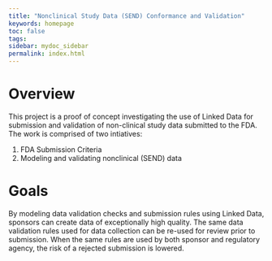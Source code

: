 ```yaml
---
title: "Nonclinical Study Data (SEND) Conformance and Validation"
keywords: homepage
toc: false
tags:
sidebar: mydoc_sidebar
permalink: index.html
---
```


# Overview 
This project is a proof of concept investigating the use of Linked Data for submission and validation of non-clinical study data 
submitted to the FDA. The work is comprised of two intiatives:

1. FDA Submission Criteria
1. Modeling and validating nonclinical (SEND) data

# Goals
By modeling data validation checks and submission rules using Linked Data, sponsors can create data of exceptionally high quality. The same data validation rules 
used for data collection can be re-used for review prior to submission. When the same rules are used by both sponsor and regulatory agency,
the risk of a rejected submission is lowered.

